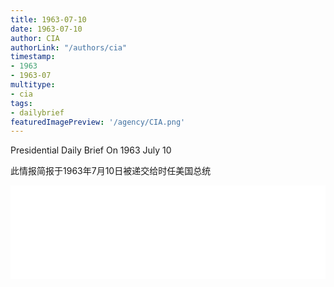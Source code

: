 ```yaml
---
title: 1963-07-10
date: 1963-07-10
author: CIA 
authorLink: "/authors/cia"
timestamp: 
- 1963
- 1963-07
multitype: 
- cia
tags: 
- dailybrief
featuredImagePreview: '/agency/CIA.png'
---
```



Presidential Daily Brief On 1963 July 10

此情报简报于1963年7月10日被递交给时任美国总统

<!--more-->





<div id="over" style="width:100%; overflow:hidden"> <iframe id="sFrame" name="sFrame" frameborder="no" border="0"  allowfullscreen marginwidth="0" scrolling="no" src = " /CIA/1963-07-10.html "  style = " position:absulute; width: 806px; top: 300;" > </iframe> </div>